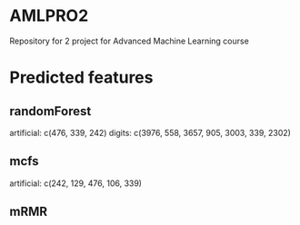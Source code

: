 # AMLPRO2
Repository for 2 project for Advanced Machine Learning course

# Predicted features
## randomForest
artificial: c(476, 339, 242)
digits: c(3976, 558, 3657, 905, 3003, 339, 2302)

## mcfs
artificial: c(242, 129, 476, 106, 339)

## mRMR
